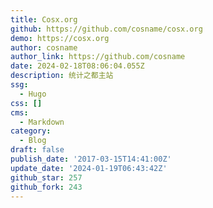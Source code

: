 ```yaml
---
title: Cosx.org
github: https://github.com/cosname/cosx.org
demo: https://cosx.org
author: cosname
author_link: https://github.com/cosname
date: 2024-02-18T08:06:04.055Z
description: 统计之都主站
ssg:
  - Hugo
css: []
cms:
  - Markdown
category:
  - Blog
draft: false
publish_date: '2017-03-15T14:41:00Z'
update_date: '2024-01-19T06:43:42Z'
github_star: 257
github_fork: 243
---
```

